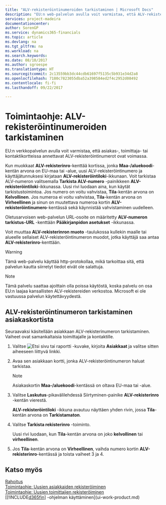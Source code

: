 ```yaml
---
title: "ALV-rekisteröintinumeroiden tarkistaminen | Microsoft Docs"
description: "EU:n web-palvelun avulla voit varmistaa, että ALV-rekisteröintinumerot, jotka syötät asiakas-, toimittaja- tai kontaktikortteihin, ovat voimassa."
services: project-madeira
documentationcenter: 
author: SorenGP
ms.service: dynamics365-financials
ms.topic: article
ms.devlang: na
ms.tgt_pltfrm: na
ms.workload: na
ms.search.keywords: 
ms.date: 08/10/2017
ms.author: sgroespe
ms.translationtype: HT
ms.sourcegitcommit: 2c13559bb3dc44cdb61697f5135c5b931e34d2a8
ms.openlocfilehash: 7180c7823055dba52a398584ed2f4c2952d08492
ms.contentlocale: fi-fi
ms.lasthandoff: 09/22/2017

---
```

# <a name="how-to-verify-vat-registration-numbers"></a>Toimintaohje: ALV-rekisteröintinumeroiden tarkistaminen
EU:n verkkopalvelun avulla voit varmistaa, että asiakas-, toimittaja- tai kontaktikortteissa annettavat ALV-rekisteröintinumerot ovat voimassa.  

 Kun muokkaat **ALV-rekisterinro**-kenttää kortissa, jonka **Maa-/aluekoodi**-kentän arvona on EU-maa tai -alue, uusi ALV-rekisteröintinumero ja käyttäjätunnuksesi kirjataan **ALV-rekisteröintiloki**-ikkunaan. Voit tarkistaa ALV-numeron valitsemalla **Tarkista ALV-numero** -painikkeen **ALV-rekisteröintiloki**-ikkunassa. Uusi rivi luodaan aina, kun käytät tarkistustoimintoa. Jos numero on voitu vahvistaa, **Tila**-kentän arvona on **Kelvollinen**. Jos numeroa ei voitu vahvistaa, **Tila**-kentän arvona on **Virheellinen** ja sinun on muutettava numeroa kortin **ALV-rekisteröintinumero**-kentässä sekä käynnistää vahvistaminen uudelleen.  

 Oletusarvoisen web-palvelun URL-osoite on määritetty **ALV-numeron tarkistus-URL** -kenttään **Pääkirjanpidon asetukset** -ikkunassa.  

 Voit muuttaa **ALV-rekisterinron muoto** -taulukossa kullekin maalle tai alueelle sellaiset ALV-rekisteröintinumeron muodot, jotka käyttäjä saa antaa **ALV-rekisterinro**-kenttään.  

> [!WARNING]  
>  Tämä web-palvelu käyttää http-protokollaa, mikä tarkoittaa sitä, että palvelun kautta siirretyt tiedot eivät ole salattuja.  

> [!NOTE]  
>  Tämä palvelu saattaa ajoittain olla poissa käytöstä, koska palvelu on osa EU:n laajaa kansallisten ALV-rekistereiden verkostoa. Microsoft ei ole vastuussa palvelun käytettävyydestä.  

## <a name="to-verify-a-vat-registration-number-from-a-customer-card"></a>ALV-rekisteröintinumeron tarkistaminen asiakaskortista  
Seuraavaksi käsitellään asiakkaan ALV-rekisterinumeron tarkistaminen. Vaiheet ovat samankaltaisia toimittajalle ja kontaktille.   
1.  Valitse ![Etsi sivu tai raportti](media/ui-search/search_small.png "Etsi sivu tai raportti -kuvake") -kuvake, kirjoita **Asiakkaat** ja valitse sitten aiheeseen liittyvä linkki.  

2.  Avaa sen asiakkaan kortti, jonka ALV-rekisteröintinumeron haluat tarkistaa.  

    > [!NOTE]  
    >  Asiakaskortin **Maa-/aluekoodi**-kentässä on oltava EU-maa tai -alue.  
3.  Valitse **Laskutus**-pikavälilehdessä Siirtyminen-painike **ALV-rekisterinro** -kentän vierestä.  

    **ALV-rekisteröintiloki** -ikkuna avautuu näyttäen yhden rivin, jossa **Tila**-kentän arvona on **Tarkistamaton**.  
4.  Valitse **Tarkista rekisterinro** -toiminto.  

     Uusi rivi luodaan, kun **Tila**-kentän arvona on joko **kelvollinen** tai **virheellinen**.  
5.  Jos **Tila**-kentän arvona on **Virheellinen**, vaihda numero kortin **ALV-rekisterinro**-kentässä ja toista vaiheet 3 ja 4.  

## <a name="see-also"></a>Katso myös  
[Rahoitus](finance.md)  
[Toimintaohje: Uusien asiakkaiden rekisteröiminen](sales-how-register-new-customers.md)  
[Toimintaohje: Uusien toimittajien rekisteröiminen](purchasing-how-register-new-vendors.md)  
[[!INCLUDE[d365fin](includes/d365fin_md.md)] -ohjelman käyttäminen](ui-work-product.md)

